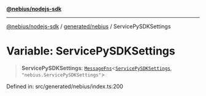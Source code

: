 [**@nebius/nodejs-sdk**](../../../README.md)

***

[@nebius/nodejs-sdk](../../../README.md) / [generated/nebius](../README.md) / ServicePySDKSettings

# Variable: ServicePySDKSettings

> **ServicePySDKSettings**: [`MessageFns`](../../../runtime/protos/core/interfaces/MessageFns.md)\<[`ServicePySDKSettings`](../interfaces/ServicePySDKSettings.md), `"nebius.ServicePySDKSettings"`\>

Defined in: src/generated/nebius/index.ts:200
